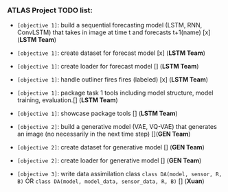 ### ATLAS Project TODO list:

* `[objective 1]`: build a sequential forecasting model (LSTM, RNN, ConvLSTM) that takes in image at time t and forecasts t+1(name) [x] (**LSTM Team**)
* `[objective 1]`: create dataset for forecast model [x] (**LSTM Team**)
* `[objective 1]`: create loader for forecast model [] (**LSTM Team**) 
* `[objective 1]`: handle outliner fires fires (labeled) [x] (**LSTM Team**)
* `[objective 1]`: package task 1 tools including model structure, model training, evaluation.[] (**LSTM Team**)
* `[objective 1]`: showcase package tools [] (**LSTM Team**)

* `[objective 2]`: build a generative model (VAE, VQ-VAE) that generates an image (no necessarily in the next time step) [](**GEN Team**)
* `[objective 2]`: create dataset for generative model [] (**GEN Team**)
* `[objective 2]`: create loader for generative model [] (**GEN Team**)
* `[objective 3]`: write data assimilation class `class DA(model, sensor, R, B)` OR `class DA(model, model_data, sensor_data, R, B)` [] (**Xuan**) 
